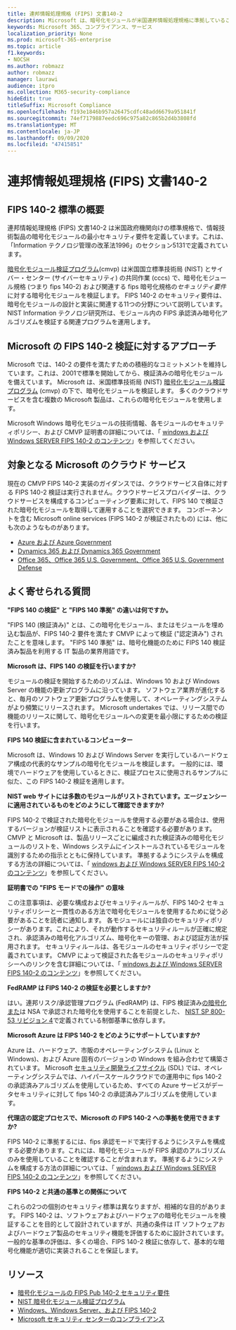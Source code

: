 ```yaml
---
title: 連邦情報処理規格 (FIPS) 文書140-2
description: Microsoft は、暗号化モジュールが米国連邦情報処理規格に準拠していることを認定しています。
keywords: Microsoft 365、コンプライアンス、サービス
localization_priority: None
ms.prod: microsoft-365-enterprise
ms.topic: article
f1.keywords:
- NOCSH
ms.author: robmazz
author: robmazz
manager: laurawi
audience: itpro
ms.collection: M365-security-compliance
hideEdit: true
titleSuffix: Microsoft Compliance
ms.openlocfilehash: f193e1846b957a26475cdfc48add6679a951841f
ms.sourcegitcommit: 74ef7179887eedc696c975a82c865b2d4b3808fd
ms.translationtype: MT
ms.contentlocale: ja-JP
ms.lasthandoff: 09/09/2020
ms.locfileid: "47415851"
---
```

# <a name="federal-information-processing-standard-fips-publication-140-2"></a>連邦情報処理規格 (FIPS) 文書140-2

## <a name="fips-140-2-standard-overview"></a>FIPS 140-2 標準の概要

連邦情報処理規格 (FIPS) 文書140-2 は米国政府機関向けの標準規格で、情報技術製品の暗号化モジュールの最小セキュリティ要件を定義しています。これは、「Information テクノロジ管理の改革法1996」のセクション5131で定義されています。

[暗号化モジュール検証プログラム](https://csrc.nist.gov/Projects/cryptographic-module-validation-program)(cmvp) は米国国立標準技術局 (NIST) とサイバー・センター (サイバーセキュリティ) の共同作業 (cccs) で、暗号化モジュール規格 (つまり fips 140-2) および関連する fips 暗号化規格の*セキュリティ要件*に対する暗号化モジュールを検証します。 FIPS 140-2 のセキュリティ要件は、暗号化モジュールの設計と実装に関連する11つの分野について説明しています。 NIST Information テクノロジ研究所は、モジュール内の FIPS 承認済み暗号化アルゴリズムを検証する関連プログラムを運用します。

## <a name="microsofts-approach-to-fips-140-2-validation"></a>Microsoft の FIPS 140-2 検証に対するアプローチ

Microsoft では、140-2 の要件を満たすための積極的なコミットメントを維持しています。これは、2001で標準を開始してから、検証済みの暗号化モジュールを備えています。 Microsoft は、米国標準技術局 (NIST) [暗号化モジュール検証プログラム](https://csrc.nist.gov/Projects/cryptographic-module-validation-program) (cmvp) の下で、暗号化モジュールを検証します。 多くのクラウドサービスを含む複数の Microsoft 製品は、これらの暗号化モジュールを使用します。

Microsoft Windows 暗号化モジュールの技術情報、各モジュールのセキュリティポリシー、および CMVP 証明書の詳細については、「 [windows および Windows SERVER FIPS 140-2 のコンテンツ](https://aka.ms/AA6ehud)」を参照してください。

## <a name="microsoft-in-scope-cloud-services"></a>対象となる Microsoft のクラウド サービス

現在の CMVP FIPS 140-2 実装のガイダンスでは、クラウドサービス自体に対する FIPS 140-2 検証は実行されません。クラウドサービスプロバイダーは、クラウドサービスを構成するコンピューティング要素に対して、FIPS 140 で検証された暗号化モジュールを取得して運用することを選択できます。 コンポーネントを含む Microsoft online services (FIPS 140-2 が検証されたもの) には、他にも次のようなものがあります。

- [Azure および Azure Government](https://docs.microsoft.com/azure/azure-government/documentation-government-plan-security)
- [Dynamics 365 および Dynamics 365 Government](https://docs.microsoft.com/microsoft-365/compliance/office-365-encryption-in-microsoft-dynamics-365)
- [Office 365、Office 365 U.S. Government、Office 365 U.S. Government Defense](https://docs.microsoft.com/microsoft-365/compliance/office-365-encryption-risks-and-protections)

## <a name="frequently-asked-questions"></a>よく寄せられる質問

**"FIPS 140 の検証" と "FIPS 140 準拠" の違いは何ですか。**

"FIPS 140 (検証済み)" とは、この暗号化モジュール、またはモジュールを埋め込む製品が、FIPS 140-2 要件を満たす CMVP によって検証 ("認定済み") されたことを意味します。 "FIPS 140 準拠" は、暗号化機能のために FIPS 140 検証済み製品を利用する IT 製品の業界用語です。

**Microsoft は、FIPS 140 の検証を行いますか?**

モジュールの検証を開始するためのリズムは、Windows 10 および Windows Server の機能の更新プログラムに沿っています。 ソフトウェア業界が進化すると、毎月のソフトウェア更新プログラムを使用して、オペレーティングシステムがより頻繁にリリースされます。 Microsoft undertakes では、リリース間での機能のリリースに関して、暗号化モジュールへの変更を最小限にするための検証を行います。

**FIPS 140 検証に含まれているコンピューター**

Microsoft は、Windows 10 および Windows Server を実行しているハードウェア構成の代表的なサンプルの暗号化モジュールを検証します。 一般的には、環境でハードウェアを使用しているときに、検証プロセスに使用されるサンプルに似た、この FIPS 140-2 検証を適用します。

**NIST web サイトには多数のモジュールがリストされています。エージェンシーに適用されているものをどのようにして確認できますか?**

FIPS 140-2 で検証された暗号化モジュールを使用する必要がある場合は、使用するバージョンが検証リストに表示されることを確認する必要があります。 CMVP と Microsoft は、製品リリースごとに編成された検証済みの暗号化モジュールのリストを、Windows システムにインストールされているモジュールを識別するための指示とともに保持しています。 準拠するようにシステムを構成する方法の詳細については、「 [windows および Windows SERVER FIPS 140-2 のコンテンツ](https://aka.ms/AA6ehud)」を参照してください。

**証明書での "FIPS モードでの操作" の意味**

この注意事項は、必要な構成およびセキュリティルールが、FIPS 140-2 セキュリティポリシーと一貫性のある方法で暗号化モジュールを使用するために従う必要があることを読者に通知します。 各モジュールには独自のセキュリティポリシーがあります。これにより、それが動作するセキュリティルールが正確に規定され、承認済みの暗号化アルゴリズム、暗号化キーの管理、および認証方法が採用されます。 セキュリティルールは、各モジュールのセキュリティポリシーで定義されています。 CMVP によって検証された各モジュールのセキュリティポリシーへのリンクを含む詳細については、「 [windows および Windows SERVER FIPS 140-2 のコンテンツ](https://aka.ms/AA6ehud)」を参照してください。

**FedRAMP は FIPS 140-2 の検証を必要としますか?**

はい。連邦リスク/承認管理プログラム (FedRAMP) は、FIPS 検証済み[の暗号化また](https://nvd.nist.gov/800-53/Rev4/control/SC-13)は NSA で承認された暗号化を使用することを前提とした、 [NIST SP 800-53 リビジョン 4](https://nvd.nist.gov/800-53/Rev4/)で定義されている制御基準に依存します。

**Microsoft Azure は FIPS 140-2 をどのようにサポートしていますか?**

Azure は、ハードウェア、市販のオペレーティングシステム (Linux と Windows)、および Azure 固有のバージョンの Windows を組み合わせて構築されています。 Microsoft [セキュリティ開発ライフサイクル](https://www.microsoft.com/securityengineering/sdl/) (SDL) では、オペレーティングシステムでは、ハイパースケールクラウドでの運用中に fips 140-2 の承認済みアルゴリズムを使用しているため、すべての Azure サービスがデータセキュリティに対して fips 140-2 の承認済みアルゴリズムを使用しています。

**代理店の認定プロセスで、Microsoft の FIPS 140-2 への準拠を使用できますか?**

FIPS 140-2 に準拠するには、fips 承認モードで実行するようにシステムを構成する必要があります。これには、暗号化モジュールが FIPS 承認のアルゴリズムのみを使用していることを確認することが含まれます。 準拠するようにシステムを構成する方法の詳細については、「 [windows および Windows SERVER FIPS 140-2 のコンテンツ](https://aka.ms/AA6ehud)」を参照してください。

**FIPS 140-2 と共通の基準との関係について**

これらの2つの個別のセキュリティ標準は異なりますが、相補的な目的があります。 FIPS 140-2 は、ソフトウェアおよびハードウェアの暗号化モジュールを検証することを目的として設計されていますが、共通の条件は IT ソフトウェアおよびハードウェア製品のセキュリティ機能を評価するために設計されています。 一般的な基準の評価は、多くの場合、FIPS 140-2 検証に依存して、基本的な暗号化機能が適切に実装されることを保証します。

## <a name="resources"></a>リソース

- [暗号化モジュールの FIPS Pub 140-2 セキュリティ要件](https://csrc.nist.gov/publications/fips/fips140-2/fips1402.pdf)
- [NIST 暗号化モジュール検証プログラム](https://csrc.nist.gov/groups/STM/cmvp/index.html)
- [Windows、Windows Server、および FIPS 140-2](https://docs.microsoft.com/windows/security/threat-protection/fips-140-validation)
- [Microsoft セキュリティ センターのコンプライアンス](https://www.microsoft.com/trust-center/compliance/compliance-overview)
